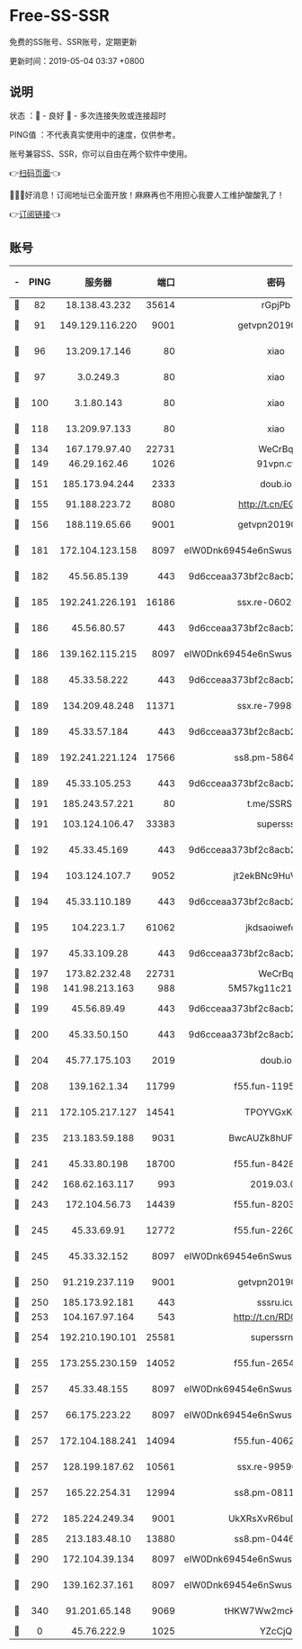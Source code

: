 # Free-SS-SSR

免费的SS账号、SSR账号，定期更新

更新时间：2019-05-04 03:37 +0800

## 说明

状态     ：🙂 - 良好 🙁 - 多次连接失败或连接超时

PING值   ：不代表真实使用中的速度，仅供参考。

账号兼容SS、SSR，你可以自由在两个软件中使用。

👉[扫码页面](https://liesauer.github.io/Free-SS-SSR/)👈

🎉🎉🎉好消息！订阅地址已全面开放！麻麻再也不用担心我要人工维护酸酸乳了！

👉[订阅链接](https://www.liesauer.net/yogurt/subscribe?ACCESS_TOKEN=DAYxR3mMaZAsaqUb)👈

## 账号

|-|PING|服务器|端口|密码|加密方式|区域|
|:----:|:----:|:-----:|-----:|:----:|:----:|:----:|
|🙂|82|18.138.43.232|35614|rGpjPb|rc4-md5|SG|
|🙂|91|149.129.116.220|9001|getvpn20190501|aes-256-cfb|CN|
|🙂|96|13.209.17.146|80|xiao|aes-128-ctr|KR|
|🙂|97|3.0.249.3|80|xiao|aes-128-ctr|SG|
|🙂|100|3.1.80.143|80|xiao|aes-128-ctr|SG|
|🙂|118|13.209.97.133|80|xiao|aes-128-ctr|KR|
|🙂|134|167.179.97.40|22731|WeCrBq|rc4-md5|JP|
|🙂|149|46.29.162.46|1026|91vpn.cf|rc4-md5|RU|
|🙂|151|185.173.94.244|2333|doub.io|aes-128-ctr|RU|
|🙂|155|91.188.223.72|8080|http://t.cn/EGJIyrl|rc4-md5|RU|
|🙂|156|188.119.65.66|9001|getvpn20190501|aes-256-cfb|RU|
|🙂|181|172.104.123.158|8097|eIW0Dnk69454e6nSwuspv9DmS201tQ0D|aes-256-cfb|JP|
|🙂|182|45.56.85.139|443|9d6cceaa373bf2c8acb22e60b6a58be6|aes-256-cfb|US|
|🙂|185|192.241.226.191|16186|ssx.re-06025821|aes-256-cfb|US|
|🙂|186|45.56.80.57|443|9d6cceaa373bf2c8acb22e60b6a58be6|aes-256-cfb|US|
|🙂|186|139.162.115.215|8097|eIW0Dnk69454e6nSwuspv9DmS201tQ0D|aes-256-cfb|JP|
|🙂|188|45.33.58.222|443|9d6cceaa373bf2c8acb22e60b6a58be6|aes-256-cfb|US|
|🙂|189|134.209.48.248|11371|ssx.re-79985465|aes-256-cfb|US|
|🙂|189|45.33.57.184|443|9d6cceaa373bf2c8acb22e60b6a58be6|aes-256-cfb|US|
|🙂|189|192.241.221.124|17566|ss8.pm-58649429|aes-256-cfb|US|
|🙂|189|45.33.105.253|443|9d6cceaa373bf2c8acb22e60b6a58be6|aes-256-cfb|US|
|🙂|191|185.243.57.221|80|t.me/SSRSUB|rc4-md5|US|
|🙂|191|103.124.106.47|33383|supersss|aes-256-cfb|US|
|🙂|192|45.33.45.169|443|9d6cceaa373bf2c8acb22e60b6a58be6|aes-256-cfb|US|
|🙂|194|103.124.107.7|9052|jt2ekBNc9HuVtm2a|aes-256-cfb|US|
|🙂|194|45.33.110.189|443|9d6cceaa373bf2c8acb22e60b6a58be6|aes-256-cfb|US|
|🙂|195|104.223.1.7|61062|jkdsaoiwefdsa|aes-256-cfb|US|
|🙂|197|45.33.109.28|443|9d6cceaa373bf2c8acb22e60b6a58be6|aes-256-cfb|US|
|🙂|197|173.82.232.48|22731|WeCrBq|rc4-md5|US|
|🙂|198|141.98.213.163|988|5M57kg11c214qDmK|chacha20|KR|
|🙂|199|45.56.89.49|443|9d6cceaa373bf2c8acb22e60b6a58be6|aes-256-cfb|US|
|🙂|200|45.33.50.150|443|9d6cceaa373bf2c8acb22e60b6a58be6|aes-256-cfb|US|
|🙂|204|45.77.175.103|2019|doub.io|aes-128-ctr|SG|
|🙂|208|139.162.1.34|11799|f55.fun-11952434|aes-256-cfb|SG|
|🙂|211|172.105.217.127|14541|TPOYVGxKglpi|aes-256-cfb|JP|
|🙂|235|213.183.59.188|9031|BwcAUZk8hUFAkDGN|aes-256-cfb|NL|
|🙂|241|45.33.80.198|18700|f55.fun-84280067|aes-256-cfb|US|
|🙂|242|168.62.163.117|993|2019.03.07|rc4-md5|US|
|🙂|243|172.104.56.73|14439|f55.fun-82032578|aes-256-cfb|SG|
|🙂|245|45.33.69.91|12772|f55.fun-22600142|aes-256-cfb|US|
|🙂|245|45.33.32.152|8097|eIW0Dnk69454e6nSwuspv9DmS201tQ0D|aes-256-cfb|US|
|🙂|250|91.219.237.119|9001|getvpn20190501|aes-256-cfb|HU|
|🙂|250|185.173.92.181|443|sssru.icu|rc4-md5|RU|
|🙂|253|104.167.97.164|543|http://t.cn/RD0D7sx|rc4-md5|CA|
|🙂|254|192.210.190.101|25581|superssrnet|aes-256-cfb|US|
|🙂|255|173.255.230.159|14052|f55.fun-26540200|aes-256-cfb|US|
|🙂|257|45.33.48.155|8097|eIW0Dnk69454e6nSwuspv9DmS201tQ0D|aes-256-cfb|US|
|🙂|257|66.175.223.22|8097|eIW0Dnk69454e6nSwuspv9DmS201tQ0D|aes-256-cfb|US|
|🙂|257|172.104.188.241|14094|f55.fun-40620335|aes-256-cfb|SG|
|🙂|257|128.199.187.62|10561|ssx.re-99596848|aes-256-cfb|SG|
|🙂|257|165.22.254.31|12994|ss8.pm-08118234|aes-256-cfb|SG|
|🙂|272|185.224.249.34|9001|UkXRsXvR6buDMG2Y|aes-256-cfb|RU|
|🙂|285|213.183.48.10|13880|ss8.pm-04464339|rc4-md5|RU|
|🙂|290|172.104.39.134|8097|eIW0Dnk69454e6nSwuspv9DmS201tQ0D|aes-256-cfb|SG|
|🙂|290|139.162.37.161|8097|eIW0Dnk69454e6nSwuspv9DmS201tQ0D|aes-256-cfb|SG|
|🙂|340|91.201.65.148|9069|tHKW7Ww2mck9CHQG|aes-256-cfb|IT|
|🙁|0|45.76.222.9|1025|YZcCjQ|rc4-md5|JP|
